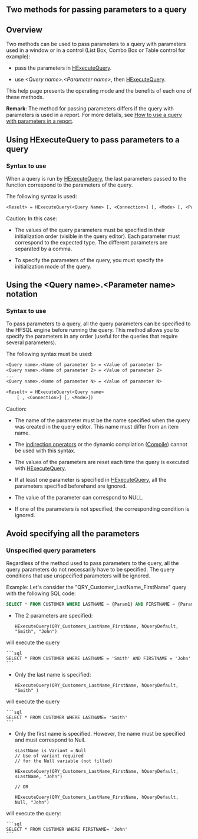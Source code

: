 


## Two methods for passing parameters to a query 
			



<a name="NOTE1"></a>
<a name="NOTE1_1"></a>


## Overview
<a name="overview_ELTTEXTE000172"></a>
<a name="Two_methods"></a>
Two methods can be used to pass parameters to a query with parameters used in a window or in a control (List Box, Combo Box or Table control for example):

- pass the parameters in [HExecuteQuery](../WDLang4/3044080.md).

- use *&lt;Query name&gt;.&lt;Parameter name&gt;*, then [HExecuteQuery](../WDLang4/3044080.md).




This help page presents the operating mode and the benefits of each one of these methods.

**Remark**: The method for passing parameters differs if the query with parameters is used in a report. For more details, see [How to use a query with parameters in a report](../Editeurs/2032032.md).



<a name="NOTE2"></a>
<a name="NOTE2_1"></a>


## Using HExecuteQuery to pass parameters to a query
<a name="using_hexecutequery_pass_parameters_query_ELTTEXTE000202"></a>


### Syntax to use
<a name="syntax_use_ELTPARAGRAPHE000037"></a>

When a query is run by [HExecuteQuery](../WDLang4/3044080.md), the last parameters passed to the function correspond to the parameters of the query.

The following syntax is used:


```txt
<Result> = HExecuteQuery(<Query Name> [, <Connection>] [, <Mode> [, <Parameters> [, ...]]])
```

Caution: In this case:

- The values of the query parameters must be specified in their initialization order (visible in the query editor). Each parameter must correspond to the expected type. The different parameters are separated by a comma.

- To specify the parameters of the query, you must specify the initialization mode of the query.




<a name="NOTE3"></a>
<a name="NOTE3_1"></a>


## Using the &lt;Query name&gt;.&lt;Parameter name&gt; notation
<a name="using_the_notation_ELTTEXTE000226"></a>


### Syntax to use
<a name="syntax_use_ELTPARAGRAPHE000058"></a>

To pass parameters to a query, all the query parameters can be specified to the HFSQL engine before running the query. This method allows you to specify the parameters in any order (useful for the queries that require several parameters).

The following syntax must be used:


```txt
<Query name>.<Name of parameter 1> = <Value of parameter 1>
<Query name>.<Name of parameter 2> = <Value of parameter 2>
...
<Query name>.<Name of parameter N> = <Value of parameter N>

<Result> = HExecuteQuery(<Query name> 
	[ , <Connection>] [, <Mode>])
```

Caution:

- The name of the parameter must be the name specified when the query was created in the query editor. This name must differ from an item name.

- The [indirection operators](../Motscles/1512005.md) or the dynamic compilation ([Compile](../WDLang1/3013015.md)) cannot be used with this syntax.

- The values of the parameters are reset each time the query is executed with [HExecuteQuery](../WDLang4/3044080.md).

- If at least one parameter is specified in [HExecuteQuery](../WDLang4/3044080.md), all the parameters specified beforehand are ignored.

- The value of the parameter can correspond to NULL.

- If one of the parameters is not specified, the corresponding condition is ignored.






<a name="NOTE4"></a>
<a name="NOTE4_1"></a>


## Avoid specifying all the parameters
<a name="avoid_specifying_all_the_parameters_ELTTEXTE000250"></a>


### Unspecified query parameters
<a name="unspecified_query_parameters_ELTPARAGRAPHE000096"></a>

Regardless of the method used to pass parameters to the query, all the query parameters do not necessarily have to be specified. The query conditions that use unspecified parameters will be ignored.



Example: Let's consider the "QRY_Customer_LastName_FirstName" query with the following SQL code:


```sql
SELECT * FROM CUSTOMER WHERE LASTNAME = {Param1} AND FIRSTNAME = {Param2}
```


- The 2 parameters are specified: 
	
	```wl
	HExecuteQuery(QRY_Customers_LastName_FirstName, hQueryDefault, "Smith", "John")
	```
will execute the query 
	
	```sql
	SELECT * FROM CUSTOMER WHERE LASTNAME = 'Smith' AND FIRSTNAME = 'John'
	```


- Only the last name is specified: 
	
	```wl
	HExecuteQuery(QRY_Customers_LastName_FirstName, hQueryDefault, "Smith" )
	```
will execute the query 
	
	```sql
	SELECT * FROM CUSTOMER WHERE LASTNAME= 'Smith'
	```


- Only the first name is specified. However, the name must be specified and must correspond to Null. 
	
	```wl
	sLastName is Variant = Null 
	// Use of variant required 
	// for the Null variable (not filled)
	
	HExecuteQuery(QRY_Customers_LastName_FirstName, hQueryDefault, sLastName, "John")
	
	// OR
	
	HExecuteQuery(QRY_Customers_LastName_FirstName, hQueryDefault, Null, "John")
	```
will execute the query: 
	
	```sql
	SELECT * FROM CUSTOMER WHERE FIRSTNAME= 'John'
	```






